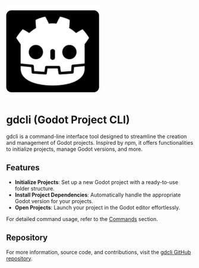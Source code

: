 ![gdcli Logo](assets/icon.png)

# gdcli (Godot Project CLI)

gdcli is a command-line interface tool designed to streamline the creation and management of Godot projects. Inspired by npm, it offers functionalities to initialize projects, manage Godot versions, and more.

## Features

- **Initialize Projects**: Set up a new Godot project with a ready-to-use folder structure.
- **Install Project Dependencies**: Automatically handle the appropriate Godot version for your projects.
- **Open Projects**: Launch your project in the Godot editor effortlessly.

For detailed command usage, refer to the [Commands](commands/init.md) section.

## Repository

For more information, source code, and contributions, visit the [gdcli GitHub repository](https://github.com/IgorBayerl/gdcli).
